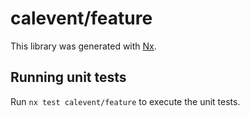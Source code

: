 # calevent/feature

This library was generated with [Nx](https://nx.dev).

## Running unit tests

Run `nx test calevent/feature` to execute the unit tests.
